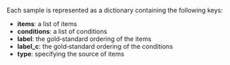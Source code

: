 Each sample is represented as a dictionary containing the following keys:

- **items**: a list of items  
- **conditions**: a list of conditions  
- **label**: the gold‑standard ordering of the items  
- **label_c**: the gold‑standard ordering of the conditions  
- **type**: specifying the source of items

